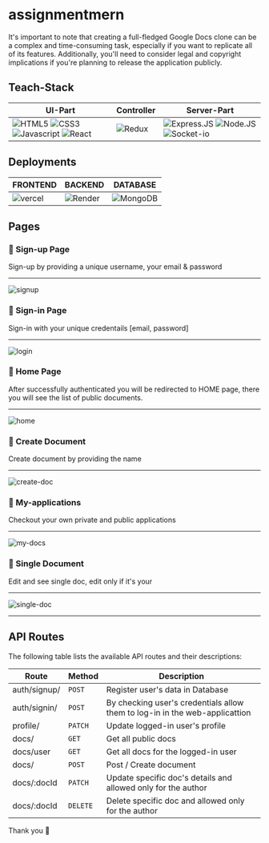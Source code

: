 # assignmentmern
It's important to note that creating a full-fledged Google Docs clone can be a complex and time-consuming task, especially if you want to replicate all of its features. Additionally, you'll need to consider legal and copyright implications if you're planning to release the application publicly.


## Teach-Stack
| UI-Part | Controller | Server-Part |
|---------|------------------|--------------|
|![HTML5](https://img.shields.io/badge/HTML5-E34F26?style=for-the-badge&logo=html5&logoColor=white) ![CSS3](https://img.shields.io/badge/CSS3-1572B6?style=for-the-badge&logo=css3&logoColor=white) ![Javascript](https://img.shields.io/badge/JavaScript-323330?style=for-the-badge&logo=javascript&logoColor=F7DF1E) ![React](https://img.shields.io/badge/React-20232A?style=for-the-badge&logo=react&logoColor=61DAFB)|![Redux](https://img.shields.io/badge/Redux-593D88?style=for-the-badge&logo=redux&logoColor=white) |![Express.JS](https://img.shields.io/badge/Express.js-000000?style=for-the-badge&logo=express&logoColor=white) ![Node.JS](https://img.shields.io/badge/Node.js-339933?style=for-the-badge&logo=nodedotjs&logoColor=white) ![Socket-io](https://img.shields.io/badge/Socket.io-010101?&style=for-the-badge&logo=Socket.io&logoColor=white)|

## Deployments
|FRONTEND|BACKEND|DATABASE|
|--------|-------|--------|
|![vercel](https://img.shields.io/badge/Vercel-000000?style=for-the-badge&logo=vercel&logoColor=white)|![Render](https://img.shields.io/badge/Render-46E3B7?style=for-the-badge&logo=render&logoColor=white)|![MongoDB](https://img.shields.io/badge/MongoDB-4EA94B?style=for-the-badge&logo=mongodb&logoColor=white)


## Pages
### :small_blue_diamond: Sign-up Page
Sign-up by providing a unique username, your email & password

----
![signup](https://github.com/Atanu8250/Google-docs-clone/assets/94675329/694c4e2d-d39c-4a08-8006-31d2e28c95b4)


### :small_blue_diamond: Sign-in Page
Sign-in with your unique credentails [email, password]

----
![login](https://github.com/Atanu8250/Google-docs-clone/assets/94675329/627c8329-4a6a-4742-921e-d4df9aff86a8)



### :small_blue_diamond: Home Page
After successfully authenticated you will be redirected to HOME page, there you will see the list of public documents.

----
![home](https://github.com/Atanu8250/Google-docs-clone/assets/94675329/745b7985-9d09-4f11-aaa4-f5b1a60a3598)


### :small_blue_diamond: Create Document
Create document by providing the name

----
![create-doc](https://github.com/Atanu8250/Google-docs-clone/assets/94675329/fcbda199-9d20-4982-87d3-417e3468b283)


### :small_blue_diamond: My-applications
Checkout your own private and public applications

----
![my-docs](https://github.com/Atanu8250/Google-docs-clone/assets/94675329/fc97cb27-7b39-4f0e-9084-6a951b1cd5a0)


### :small_blue_diamond: Single Document
Edit and see single doc, edit only if it's your

----
![single-doc](https://github.com/Atanu8250/Google-docs-clone/assets/94675329/3e83a666-3441-42e4-97b2-ae1e64eff392)





---

## API Routes

The following table lists the available API routes and their descriptions:

| Route | Method | Description |
|-------|-------------|----------|
| auth/signup/ | `POST` | Register user's data in Database |
| auth/signin/ | `POST` | By checking user's credentials allow them to log-in in the web-applicattion |
| profile/ | `PATCH` |	Update logged-in user's profile |
| docs/ | `GET` |	Get all public docs |
| docs/user | `GET` |	Get all docs for the logged-in user |
| docs/ | `POST` | Post / Create document |
| docs/:docId | `PATCH` | Update specific doc's details and allowed only for the author |
| docs/:docId | `DELETE` | Delete specific doc and allowed only for the author |

Thank you 💙
